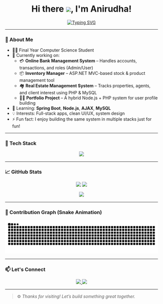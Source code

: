 <h1 align="center">
  Hi there <img src="https://media.giphy.com/media/hvRJCLFzcasrR4ia7z/giphy.gif" width="35">, I'm Anirudha!
</h1>

<p align="center">
  <a href="https://github.com/Ani0811">
    <img src="https://readme-typing-svg.demolab.com?font=Fira+Code&size=22&pause=1000&center=true&vCenter=true&width=435&lines=Final+Year+CS+Student;Spring+Boot+%7C+PHP+%7C+ASP.NET+MVC;Passionate+about+Web+Dev+%F0%9F%92%BB;Open+to+collaborate+on+projects+%F0%9F%91%A5" alt="Typing SVG" />
  </a>
</p>

---

### 🚀 About Me

- 🧑‍💻 Final Year Computer Science Student
- 🔭 Currently working on:
  - 💳 **Online Bank Management System** – Handles accounts, transactions, and roles (Admin/User)
  - 📦 **Inventory Manager** – ASP.NET MVC-based stock & product management tool
  - 🏘️ **Real Estate Management System** – Tracks properties, agents, and client interest using PHP & MySQL
  - 🧑‍💼 **Portfolio Project** – A hybrid Node.js + PHP system for user profile building
- 🌱 Learning: **Spring Boot**, **Node.js**, **AJAX**, **MySQL**
- 💡 Interests: Full-stack apps, clean UI/UX, system design
- ⚡ Fun fact: I enjoy building the same system in multiple stacks just for fun!

---

### 💼 Tech Stack

<p align="center">
  <img src="https://skillicons.dev/icons?i=java,spring,php,mysql,js,bootstrap,html,css,git,vscode,eclipse" />
</p>

---

### 📈 GitHub Stats

<p align="center">
  <img width="48%" src="https://github-readme-stats.vercel.app/api?username=Ani0811&show_icons=true&theme=tokyonight" />
  <img width="48%" src="https://github-readme-streak-stats.herokuapp.com/?user=Ani0811&theme=tokyonight" />
</p>

<p align="center">
  <img width="48%" src="https://github-readme-stats.vercel.app/api/top-langs/?username=Ani0811&layout=compact&theme=tokyonight" />
</p>

---

### 🐍 Contribution Graph (Snake Animation)

<p align="center">
  <img src="https://github.com/Ani0811/Ani0811/raw/output/github-contribution-grid-snake.svg" alt="Snake animation" />
</p>

---

### 📫 Let's Connect

<p align="center">
  <a href="mailto:anirudha.basuthakur@gmail.com">
    <img src="https://img.shields.io/badge/Email-D14836?style=for-the-badge&logo=gmail&logoColor=white">
  </a>
  <a href="https://www.linkedin.com/in/anirudha-basu-thakur-686aa8253/">
    <img src="https://img.shields.io/badge/LinkedIn-blue?style=for-the-badge&logo=linkedin&logoColor=white">
  </a>
</p>

---

> ⚙️ *Thanks for visiting! Let’s build something great together.*

